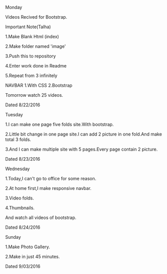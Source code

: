 Monday

Videos Recived for Bootstrap.

Important Note(Talha) 

1.Make Blank Html (index)

2.Make folder named 'image'

3.Push this to repository 

4.Enter work done in Readme 

5.Repeat from 3 infinitely

NAVBAR
1.With CSS
2.Bootstrap 

Tomorrow watch 25 videos.

Dated 8/22/2016




Tuesday

1.I can make one page five folds site.With bootstrap.

2.Little bit change in one page site.I can add 2 picture in one fold.And make total 3 folds.

3.And I can make multiple site with 5 pages.Every page contain 2 picture.

Dated 8/23/2016  




Wednesday

1.Today,I can't go to office for some reason.

2.At home first,I make responsive navbar.

3.Video folds.

4.Thumbnails.

And watch all videos of bootstrap.

Dated 8/24/2016




Sunday

1.Make Photo Gallery.

2.Make in just 45 minutes.

Dated 9/03/2016 
